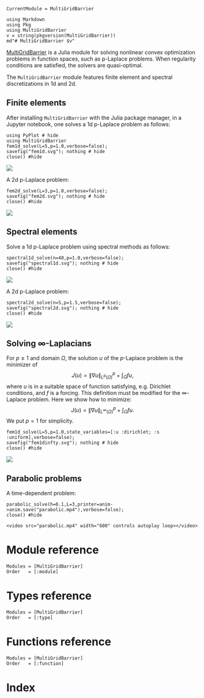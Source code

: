 ```@meta
CurrentModule = MultiGridBarrier
```

```@eval
using Markdown
using Pkg
using MultiGridBarrier
v = string(pkgversion(MultiGridBarrier))
md"# MultiGridBarrier $v"
```

[MultiGridBarrier](https://github.com/sloisel/MultiGridBarrier.jl) is a Julia module for solving nonlinear convex optimization problems in function spaces, such as p-Laplace problems. When regularity conditions are satisfied, the solvers are quasi-optimal.

The `MultiGridBarrier` module features finite element and spectral discretizations in 1d and 2d.

## Finite elements

After installing `MultiGridBarrier` with the Julia package manager, in a Jupyter notebook, one solves a 1d p-Laplace problem as follows:
```@example 1
using PyPlot # hide
using MultiGridBarrier
fem1d_solve(L=5,p=1.0,verbose=false);
savefig("fem1d.svg"); nothing # hide
close() #hide
```

![](fem1d.svg)

A 2d p-Laplace problem:
```@example 1
fem2d_solve(L=3,p=1.0,verbose=false);
savefig("fem2d.svg"); nothing # hide
close() #hide
```

![](fem2d.svg)

## Spectral elements

Solve a 1d p-Laplace problem using spectral methods as follows:
```@example 1
spectral1d_solve(n=40,p=1.0,verbose=false);
savefig("spectral1d.svg"); nothing # hide
close() #hide
```

![](spectral1d.svg)

A 2d p-Laplace problem:
```@example 1
spectral2d_solve(n=5,p=1.5,verbose=false);
savefig("spectral2d.svg"); nothing # hide
close() #hide
```

![](spectral2d.svg)

## Solving $\infty$-Laplacians

For $p \geq 1$ and domain $\Omega$, the solution $u$ of the $p$-Laplace problem is the minimizer of
$$J(u) = \|\nabla u\|_{L^p(\Omega)}^p + \int_{\Omega} fu,$$
where $u$ is in a suitable space of function satisfying, e.g. Dirichlet conditions, and $f$ is a forcing.
This definition must be modified for the $\infty$-Laplace problem. Here we show how to minimize:
$$J(u) = \|\nabla u\|_{L^\infty(\Omega)}^p + \int_{\Omega} fu.$$
We put $p=1$ for simplicity.

```@example 1
fem1d_solve(L=5,p=1.0,state_variables=[:u :dirichlet; :s :uniform],verbose=false);
savefig("fem1dinfty.svg"); nothing # hide
close() #hide
```

![](fem1dinfty.svg)

## Parabolic problems

A time-dependent problem:

```@example 1
parabolic_solve(h=0.1,L=3,printer=anim->anim.save("parabolic.mp4"),verbose=false);
close() #hide
```

```@raw html
<video src="parabolic.mp4" width="600" controls autoplay loop></video>
```

# Module reference

```@autodocs
Modules = [MultiGridBarrier]
Order   = [:module]
```

# Types reference

```@autodocs
Modules = [MultiGridBarrier]
Order   = [:type]
```

# Functions reference

```@autodocs
Modules = [MultiGridBarrier]
Order   = [:function]
```

# Index

```@index
```

